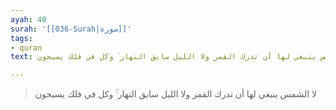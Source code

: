 ```yaml
---
ayah: 40
surah: '[[036-Surah|سورة]]'
tags:
- quran
text: لا الشمس ينبغي لها أن تدرك القمر ولا الليل سابق النهار ۚ وكل في فلك يسبحون

---
```

> لا الشمس ينبغي لها أن تدرك القمر ولا الليل سابق النهار ۚ وكل في فلك يسبحون
